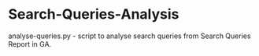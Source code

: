 # Search-Queries-Analysis
analyse-queries.py - script to analyse search queries from Search Queries Report in GA.
